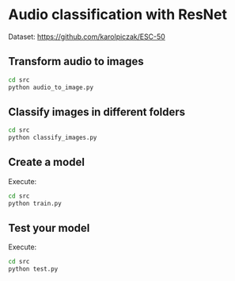 # Audio classification with ResNet

Dataset: https://github.com/karolpiczak/ESC-50

## Transform audio to images

```bash
cd src
python audio_to_image.py
```

## Classify images in different folders

```bash
cd src
python classify_images.py
```

## Create a model

Execute:

```bash
cd src
python train.py
```

## Test your model

Execute:

```bash
cd src
python test.py
```
